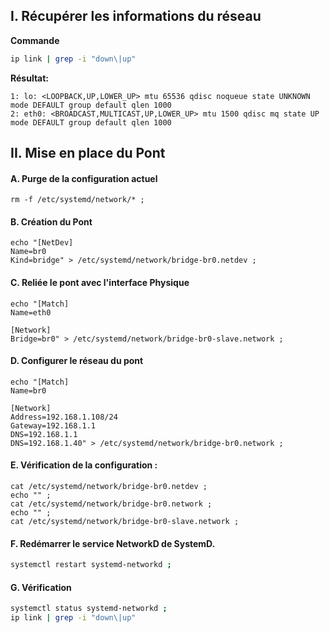 ## I. Récupérer les informations du réseau
**Commande**
```bash
ip link | grep -i "down\|up"
```
**Résultat:**
```
1: lo: <LOOPBACK,UP,LOWER_UP> mtu 65536 qdisc noqueue state UNKNOWN mode DEFAULT group default qlen 1000
2: eth0: <BROADCAST,MULTICAST,UP,LOWER_UP> mtu 1500 qdisc mq state UP mode DEFAULT group default qlen 1000
```


## II. Mise en place du Pont

#### A. Purge de la configuration actuel
```
rm -f /etc/systemd/network/* ;
```

#### B. Création du Pont
```
echo "[NetDev]
Name=br0
Kind=bridge" > /etc/systemd/network/bridge-br0.netdev ;
```

#### C. Reliée le pont avec l'interface Physique
```
echo "[Match]
Name=eth0

[Network]
Bridge=br0" > /etc/systemd/network/bridge-br0-slave.network ;
```

#### D. Configurer le réseau du pont
```
echo "[Match]
Name=br0

[Network]
Address=192.168.1.108/24
Gateway=192.168.1.1
DNS=192.168.1.1
DNS=192.168.1.40" > /etc/systemd/network/bridge-br0.network ;
```


#### E. Vérification de la configuration :
```
cat /etc/systemd/network/bridge-br0.netdev ;
echo "" ;
cat /etc/systemd/network/bridge-br0.network ;
echo "" ;
cat /etc/systemd/network/bridge-br0-slave.network ;
```

#### F. Redémarrer le service NetworkD de SystemD.
```bash
systemctl restart systemd-networkd ;
```

#### G. Vérification
```bash
systemctl status systemd-networkd ;
ip link | grep -i "down\|up"
```


